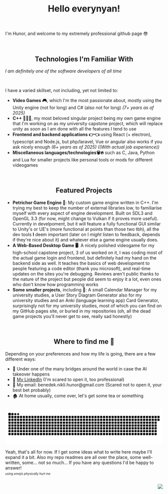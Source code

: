 <h1 align="center">Hello everynyan!</h1>

###

<br clear="both">

<p align="left">I'm Hunor, and welcome to my extremely professional github page 😎</p><br>

###
<h2 align="center">Technologies I'm Familiar With</h2>
<p><i>I am definitely one of the software developers of all time</i></p><br>
<p>I have a varied skillset, not including, yet not limited to:</p>
<ul>
<li><strong>Video Games 🎮</strong>, which I'm the most passionate about, mostly using the Unity engine (not for long) and C# (also not for long) <i>(7+ years as of 2025)</i></li>
<li><strong>C++ 🌊➕➕</strong>, my most beloved singular project being my own game engine that I'm working on as my university capstone project, which will replace unity as soon as I am done with all the features I tend to use</li>
<li><strong>Frontend and backend applications 👉👈</strong> using React (+ electron), typescript and Node.js, but php/laravel, Vue or angular also works if you ask nicely enough <i>(6+ years as of 2025) ((With actual job experience))</i></li>
<li><strong>Miscellaneous languages/technologies🗑️🔥</strong> such as C, Java, Python and Lua for smaller projects like personal tools or mods for different videogames</li>
</ul><br>

<h2 align="center">Featured Projects</h2>
<ul>
<li><strong>Petrichor Game Engine 🚂</strong>: My custom game engine written in C++. I'm trying my best to keep the number of external libraries low, to familiarise myself with every aspect of engine development. Built on SDL3 and OpenGL 3.3 (for now, might change to Vulkan if it proves more useful). Currently in develpoment, but it will feature a fully functional GUI similar to Unity's or UE's (more functional at points than those two tbh), all the dev tools <strong>I</strong> deem important (later on I <i>might</i> listen to feedback, depends if they're nice about it) and whatever else a game engine usually does.</li>
<li><strong>A Web-Based Desktop Game 🖥️</strong>: A nicely polished videogame for my high-school capstone project, 3 of us worked on it, I was coding most of the actual game login and frontend, but definitely had my hand on the backend side as well. It teaches the basics of web development to people featuring a code editor (thank you microsoft), and real-time updates on the sites you're debugging. Reviews aren't public thanks to the nature of the project but people did seem to enjoy it a lot, even ones who don't know how programming works</li>
<li><strong>Some smaller projects</strong>, including 🥱: A small Calendar Manager for my university studies, a User Story Diagram Generator also for my university studies and an Anki (language learning app) Card Generator, surprisingly not for my university studies, most of which you can find on my GitHub pages site, or buried in my repositories (oh, all the dead game projects you'll never get to see, really sad honestly)</li>
</ul><br>

<h2 align="center">Where to find me 🔎</h2>
Depending on your preferences and how my life is going, there are a few different ways:<br>
<ul>
<li>🌉 Under one of the many bridges around the world in case the AI takeover happens</li>
<li>👔 <a href="https://www.linkedin.com/in/hunor-benedek-nikli-b67990304/">My LinkedIn</a> (I'm scared to open it, too professional)</li>
<li>💌 My email: benedek.nikli.hunor@gmail.com (Scared not to open it, your best bet probably)</li>
<li>🏚️ At home usually, come over, let's get some tea or something</li>
</ul><br>

<img src="./snake.svg" alt="Snake animation" />


<p align="left">Yeah, that's all for now. If I get some ideas what to write here maybe I'll expand it a bit. Also my repo readmes are all over the place, some well-written, some... not so much... If you have any questions I'd be happy to answer!<br>
<sup><sub><i>using emojis physically hurt me</i></sub></sup></p>

###

<img align="right" src="https://profile-counter.glitch.me/RlackBights/count.svg?"  />

###
